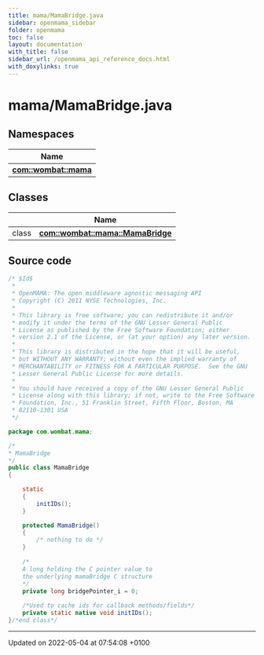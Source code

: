 ```yaml
---
title: mama/MamaBridge.java
sidebar: openmama_sidebar
folder: openmama
toc: false
layout: documentation
with_title: false
sidebar_url: /openmama_api_reference_docs.html
with_doxylinks: true
---
```


# mama/MamaBridge.java



## Namespaces

| Name           |
| -------------- |
| **[com::wombat::mama](namespacecom_1_1wombat_1_1mama.html)**  |

## Classes

|                | Name           |
| -------------- | -------------- |
| class | **[com::wombat::mama::MamaBridge](classcom_1_1wombat_1_1mama_1_1MamaBridge.html)**  |




## Source code

```java
/* $Id$
 *
 * OpenMAMA: The open middleware agnostic messaging API
 * Copyright (C) 2011 NYSE Technologies, Inc.
 *
 * This library is free software; you can redistribute it and/or
 * modify it under the terms of the GNU Lesser General Public
 * License as published by the Free Software Foundation; either
 * version 2.1 of the License, or (at your option) any later version.
 *
 * This library is distributed in the hope that it will be useful,
 * but WITHOUT ANY WARRANTY; without even the implied warranty of
 * MERCHANTABILITY or FITNESS FOR A PARTICULAR PURPOSE.  See the GNU
 * Lesser General Public License for more details.
 *
 * You should have received a copy of the GNU Lesser General Public
 * License along with this library; if not, write to the Free Software
 * Foundation, Inc., 51 Franklin Street, Fifth Floor, Boston, MA
 * 02110-1301 USA
 */

package com.wombat.mama;

/*
* MamaBridge
*/
public class MamaBridge
{

    static
    {
        initIDs();
    }

    protected MamaBridge()
    {
        /* nothing to do */
    }
    
    /*
    A long holding the C pointer value to
    the underlying mamaBridge C structure
    */
    private long bridgePointer_i = 0;
   
    /*Used to cache ids for callback methods/fields*/
    private static native void initIDs();
}/*end class*/
```


-------------------------------

Updated on 2022-05-04 at 07:54:08 +0100

